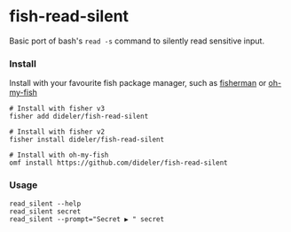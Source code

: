 # fish-read-silent

Basic port of bash's `read -s` command to silently read sensitive input.

### Install

Install with your favourite fish package manager, such as [fisherman] or [oh-my-fish]

```shell
# Install with fisher v3
fisher add dideler/fish-read-silent

# Install with fisher v2
fisher install dideler/fish-read-silent

# Install with oh-my-fish
omf install https://github.com/dideler/fish-read-silent
```

### Usage

```
read_silent --help
read_silent secret
read_silent --prompt="Secret ▶ " secret
```


[fisherman]: https://github.com/fisherman/fisherman
[oh-my-fish]: https://github.com/oh-my-fish/oh-my-fish

